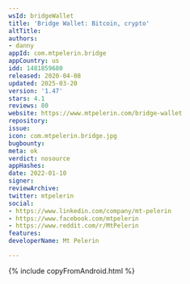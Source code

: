 ```yaml
---
wsId: bridgeWallet
title: 'Bridge Wallet: Bitcoin, crypto'
altTitle: 
authors:
- danny
appId: com.mtpelerin.bridge
appCountry: us
idd: 1481859680
released: 2020-04-08
updated: 2025-03-20
version: '1.47'
stars: 4.1
reviews: 80
website: https://www.mtpelerin.com/bridge-wallet
repository: 
issue: 
icon: com.mtpelerin.bridge.jpg
bugbounty: 
meta: ok
verdict: nosource
appHashes: 
date: 2022-01-10
signer: 
reviewArchive: 
twitter: mtpelerin
social:
- https://www.linkedin.com/company/mt-pelerin
- https://www.facebook.com/mtpelerin
- https://www.reddit.com/r/MtPelerin
features: 
developerName: Mt Pelerin

---
```


{% include copyFromAndroid.html %}
